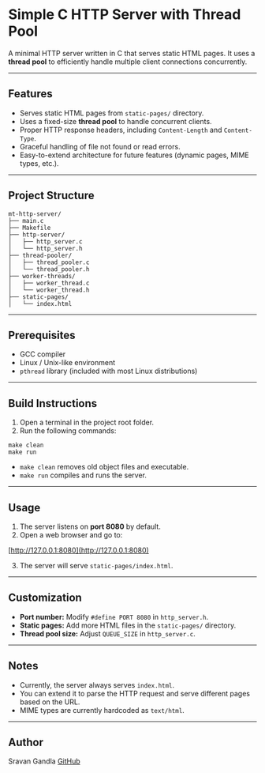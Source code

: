 # Simple C HTTP Server with Thread Pool

A minimal HTTP server written in C that serves static HTML pages.
It uses a **thread pool** to efficiently handle multiple client connections concurrently.

---

## Features

* Serves static HTML pages from `static-pages/` directory.
* Uses a fixed-size **thread pool** to handle concurrent clients.
* Proper HTTP response headers, including `Content-Length` and `Content-Type`.
* Graceful handling of file not found or read errors.
* Easy-to-extend architecture for future features (dynamic pages, MIME types, etc.).

---

## Project Structure

```
mt-http-server/
├── main.c
├── Makefile
├── http-server/
│   ├── http_server.c
│   └── http_server.h
├── thread-pooler/
│   ├── thread_pooler.c
│   └── thread_pooler.h
├── worker-threads/
│   ├── worker_thread.c
│   └── worker_thread.h
├── static-pages/
│   └── index.html
```

---

## Prerequisites

* GCC compiler
* Linux / Unix-like environment
* `pthread` library (included with most Linux distributions)

---

## Build Instructions

1. Open a terminal in the project root folder.
2. Run the following commands:

```
make clean
make run
```

* `make clean` removes old object files and executable.
* `make run` compiles and runs the server.

---

## Usage

1. The server listens on **port 8080** by default.
2. Open a web browser and go to:

[http://127.0.0.1:8080](http://127.0.0.1:8080)

3. The server will serve `static-pages/index.html`.

---

## Customization

* **Port number:** Modify `#define PORT 8080` in `http_server.h`.
* **Static pages:** Add more HTML files in the `static-pages/` directory.
* **Thread pool size:** Adjust `QUEUE_SIZE` in `http_server.c`.

---

## Notes

* Currently, the server always serves `index.html`.
* You can extend it to parse the HTTP request and serve different pages based on the URL.
* MIME types are currently hardcoded as `text/html`.

---

## Author

Sravan Gandla
[GitHub](https://github.com/sravan-3)
